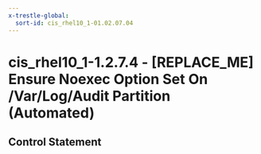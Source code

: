 ```yaml
---
x-trestle-global:
  sort-id: cis_rhel10_1-01.02.07.04
---
```


# cis_rhel10_1-1.2.7.4 - \[REPLACE_ME\] Ensure Noexec Option Set On /Var/Log/Audit Partition (Automated)

## Control Statement
